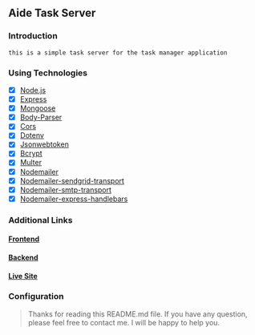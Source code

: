 ## Aide Task Server

### Introduction

    this is a simple task server for the task manager application

### Using Technologies

- [x] [Node.js](https://nodejs.org/en/)
- [x] [Express](https://expressjs.com/)
- [x] [Mongoose](https://mongoosejs.com/)
- [x] [Body-Parser](https://www.npmjs.com/package/body-parser)
- [x] [Cors](https://www.npmjs.com/package/cors)
- [x] [Dotenv](https://www.npmjs.com/package/dotenv)
- [x] [Jsonwebtoken](https://www.npmjs.com/package/jsonwebtoken)
- [x] [Bcrypt](https://www.npmjs.com/package/bcrypt)
- [x] [Multer](https://www.npmjs.com/package/multer)
- [x] [Nodemailer](https://www.npmjs.com/package/nodemailer)
- [x] [Nodemailer-sendgrid-transport](https://www.npmjs.com/package/nodemailer-sendgrid-transport)
- [x] [Nodemailer-smtp-transport](https://www.npmjs.com/package/nodemailer-smtp-transport)
- [x] [Nodemailer-express-handlebars](https://www.npmjs.com/package/nodemailer-express-handlebars)

### Additional Links

#### [Frontend](https://github.com/ashik-mahmud/aide-task-client)

#### [Backend](https://github.com/ashik-mahmud/aide-task-server)

#### [Live Site](https://aide-task.web.app/)

### Configuration

> Thanks for reading this README.md file. If you have any question, please feel free to contact me. I will be happy to help you.
